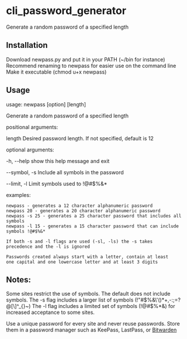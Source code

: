 # cli_password_generator
Generate a random password of a specified length

## Installation

Download newpass.py and put it in your PATH (~/bin for instance)
Recommend renaming to newpass for easier use on the command line
Make it executable (chmod u+x newpass)

## Usage

usage: newpass [option] [length]

Generate a random password of a specified length

positional arguments:

  length        Desired password length. If not specified, default is 12

optional arguments:

  -h, --help    show this help message and exit
  
  --symbol, -s  Include all symbols in the password
  
  --limit, -l   Limit symbols used to !@#$%&*

examples:

    newpass - generates a 12 character alphanumeric password
    newpass 20 - generates a 20 character alphanumeric password
    newpass -s 25 - generates a 25 character password that includes all symbols
    newpass -l 15 - generates a 15 character password that can include symbols !@#$%&*

    If both -s and -l flags are used (-sl, -ls) the -s takes 
    precedence and the -l is ignored

    Passwords created always start with a letter, contain at least
    one capital and one lowercase letter and at least 3 digits
    
## Notes:

Some sites restrict the use of symbols. 
The default does not include symbols. 
The -s flag includes a larger list of symbols (!"#$%&\'()*+,-:;=?@[\]^_{}~)
The -l flag includes a limited set of symbols (!@#$%*&) for increased acceptance to some sites.

Use a unique password for every site and never reuse passwords. 
Store them in a password manager such as KeePass, LastPass, or [Bitwarden](https://bitwarden.com/)

